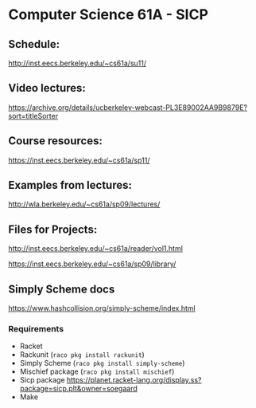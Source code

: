 # Computer Science 61A - SICP

## Schedule:
http://inst.eecs.berkeley.edu/~cs61a/su11/

## Video lectures: 
https://archive.org/details/ucberkeley-webcast-PL3E89002AA9B9879E?sort=titleSorter


## Course resources:
https://inst.eecs.berkeley.edu/~cs61a/sp11/

## Examples from lectures:
http://wla.berkeley.edu/~cs61a/sp09/lectures/

## Files for Projects:
http://inst.eecs.berkeley.edu/~cs61a/reader/vol1.html

https://inst.eecs.berkeley.edu/~cs61a/sp09/library/

## Simply Scheme docs
https://www.hashcollision.org/simply-scheme/index.html


### Requirements
* Racket
* Rackunit (`raco pkg install rackunit`)
* Simply Scheme (`raco pkg install simply-scheme`)
* Mischief package (`raco pkg install mischief`)
* Sicp package 
https://planet.racket-lang.org/display.ss?package=sicp.plt&owner=soegaard
* Make